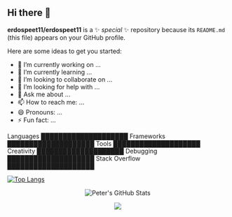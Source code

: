 ## Hi there 👋


**erdospeet11/erdospeet11** is a ✨ _special_ ✨ repository because its `README.md` (this file) appears on your GitHub profile.

Here are some ideas to get you started:

- 🔭 I’m currently working on ...
- 🌱 I’m currently learning ...
- 👯 I’m looking to collaborate on ...
- 🤔 I’m looking for help with ...
- 💬 Ask me about ...
- 📫 How to reach me: ...
- 😄 Pronouns: ...
- ⚡ Fun fact: ...

Languages     ████████████████████ 
Frameworks    ████████████████████ 
Tools         ████████████████████ 
Creativity    ████████████████████ 
Debugging     ████████████████████ 
Stack Overflow ████████████████████

[![Top Langs](https://github-readme-stats.vercel.app/api/top-langs/?username=erdospeet11&layout=donut-vertical)](https://github.com/erdospeet11/github-readme-stats)

<div align="center">
  <img src="https://github-readme-stats.vercel.app/api?username=erdospeet11&show_icons=true&theme=radical" alt="Peter's GitHub Stats" />
</div>

<p align="center">
  <img src="https://skillicons.dev/icons?i=go,python,terraform,kubernetes,azure,oracle,github,git,html,css,js,nodejs,svelte,mongodb,redis,jenkins,prometheus,cloudflare,openai" />
</p>
